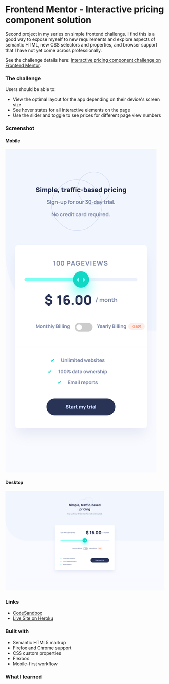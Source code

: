# Frontend Mentor - Interactive pricing component solution

Second project in my series on simple frontend challengs. I find this is a good way to expose myself to new requirements and explore aspects of semantic HTML, new CSS selectors and properties, and browser support that I have not yet come across professionally.

See the challenge details here: [Interactive pricing component challenge on Frontend Mentor](https://www.frontendmentor.io/challenges/interactive-pricing-component-t0m8PIyY8).

### The challenge

Users should be able to:

- View the optimal layout for the app depending on their device's screen size
- See hover states for all interactive elements on the page
- Use the slider and toggle to see prices for different page view numbers

### Screenshot

#### Mobile

![](images/mobile.png)

#### Desktop

![](images/desktop.png)

### Links

- [CodeSandbox](https://codesandbox.io/s/fm-002-pricing-component-i3ugk?file=/index.html)
- [Live Site on Heroku](https://fm-project-002-pricing-slider.herokuapp.com/?)

### Built with

- Semantic HTML5 markup
- Firefox and Chrome support
- CSS custom properties
- Flexbox
- Mobile-first workflow

### What I learned
